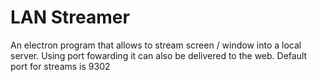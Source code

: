 # LAN Streamer
An electron program that allows to stream screen / window into a local server. Using port fowarding it can also be delivered to the web.
Default port for streams is 9302
